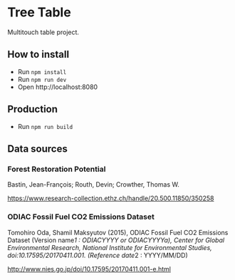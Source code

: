 # Tree Table
Multitouch table project.

## How to install

* Run `npm install`
* Run `npm run dev`
* Open http://localhost:8080

## Production

* Run `npm run build`

## Data sources 

### Forest Restoration Potential

Bastin, Jean-François; Routh, Devin; Crowther, Thomas W.

https://www.research-collection.ethz.ch/handle/20.500.11850/350258


### ODIAC Fossil Fuel CO2 Emissions Dataset

Tomohiro Oda, Shamil Maksyutov (2015), ODIAC Fossil Fuel CO2 Emissions Dataset (Version name*1 : ODIACYYYY or ODIACYYYYa), Center for Global Environmental Research, National Institute for Environmental Studies, doi:10.17595/20170411.001. (Reference date*2 : YYYY/MM/DD)

http://www.nies.go.jp/doi/10.17595/20170411.001-e.html

